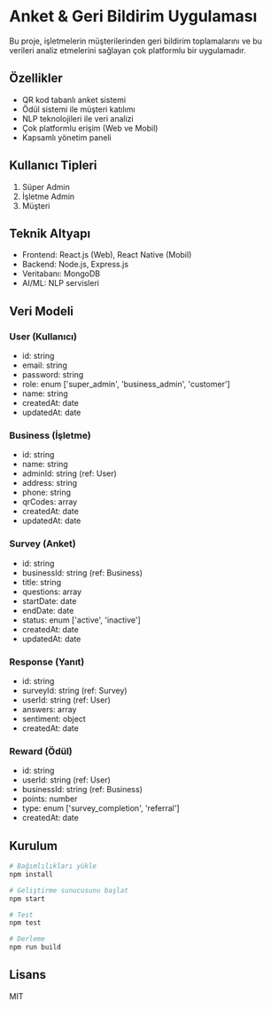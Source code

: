 # Anket & Geri Bildirim Uygulaması

Bu proje, işletmelerin müşterilerinden geri bildirim toplamalarını ve bu verileri analiz etmelerini sağlayan çok platformlu bir uygulamadır.

## Özellikler

- QR kod tabanlı anket sistemi
- Ödül sistemi ile müşteri katılımı
- NLP teknolojileri ile veri analizi
- Çok platformlu erişim (Web ve Mobil)
- Kapsamlı yönetim paneli

## Kullanıcı Tipleri

1. Süper Admin
2. İşletme Admin
3. Müşteri

## Teknik Altyapı

- Frontend: React.js (Web), React Native (Mobil)
- Backend: Node.js, Express.js
- Veritabanı: MongoDB
- AI/ML: NLP servisleri

## Veri Modeli

### User (Kullanıcı)
- id: string
- email: string
- password: string
- role: enum ['super_admin', 'business_admin', 'customer']
- name: string
- createdAt: date
- updatedAt: date

### Business (İşletme)
- id: string
- name: string
- adminId: string (ref: User)
- address: string
- phone: string
- qrCodes: array
- createdAt: date
- updatedAt: date

### Survey (Anket)
- id: string
- businessId: string (ref: Business)
- title: string
- questions: array
- startDate: date
- endDate: date
- status: enum ['active', 'inactive']
- createdAt: date
- updatedAt: date

### Response (Yanıt)
- id: string
- surveyId: string (ref: Survey)
- userId: string (ref: User)
- answers: array
- sentiment: object
- createdAt: date

### Reward (Ödül)
- id: string
- userId: string (ref: User)
- businessId: string (ref: Business)
- points: number
- type: enum ['survey_completion', 'referral']
- createdAt: date

## Kurulum

```bash
# Bağımlılıkları yükle
npm install

# Geliştirme sunucusunu başlat
npm start

# Test
npm test

# Derleme
npm run build
```

## Lisans

MIT 